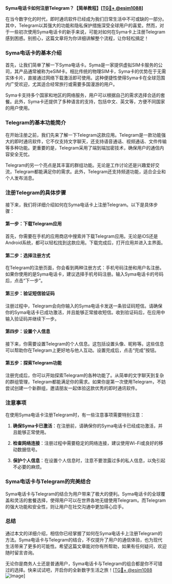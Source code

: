 **Syma电话卡如何注册Telegram？【简单教程】[[TG💪+ @esim1088](https://t.me/s/esim1088)]**

在当今数字化的时代，即时通讯软件已经成为我们日常生活中不可或缺的一部分。其中，Telegram以其强大的功能和隐私保护措施深受全球用户的喜爱。然而，对于一些初次使用Syma电话卡的新手来说，可能对如何在Syma卡上注册Telegram感到困惑。别担心，这篇文章将为你详细讲解整个流程，让你轻松搞定！

### Syma电话卡的基本介绍

首先，让我们简单了解一下Syma电话卡。Syma是一家提供虚拟SIM卡服务的公司，其产品通常被称为eSIM卡。相比传统的物理SIM卡，Syma卡的优势在于无需实体卡片，直接通过网络下载激活即可使用。这种便捷性使得Syma卡在全球范围内广受欢迎，尤其适合经常旅行或需要多国漫游的用户。

Syma卡支持多个国家和地区的网络服务，用户可以根据自己的需求选择合适的套餐。此外，Syma卡还提供了多种语言的支持，包括中文、英文等，方便不同国家的用户使用。

### Telegram的基本功能简介

在开始注册之前，我们先来了解一下Telegram这款应用。Telegram是一款功能强大的即时通讯软件，它不仅支持文字聊天，还支持语音通话、视频通话、文件传输等多种功能。更重要的是，Telegram采用了端到端加密技术，确保用户的通信内容安全无忧。

Telegram的另一个亮点是其丰富的群组功能。无论是工作讨论还是兴趣爱好交流，Telegram都能满足你的需求。此外，Telegram还支持频道功能，适合企业和个人发布消息。

### 注册Telegram的具体步骤

接下来，我们将详细介绍如何在Syma电话卡上注册Telegram。以下是具体步骤：

#### 第一步：下载Telegram应用

首先，你需要在手机的应用商店中搜索并下载Telegram应用。无论是iOS还是Android系统，都可以轻松找到这款应用。下载完成后，打开应用并进入主界面。

#### 第二步：选择注册方式

在Telegram的注册页面，你会看到两种注册方式：手机号码注册和用户名注册。如果你使用的是Syma电话卡，建议选择手机号码注册。输入Syma电话卡的号码后，点击“下一步”。

#### 第三步：验证短信验证码

注册过程中，Telegram会向你输入的Syma电话卡发送一条验证码短信。请确保你的Syma电话卡已成功激活，并且能够正常接收短信。收到验证码后，在应用中输入验证码并继续下一步。

#### 第四步：设置个人信息

接下来，你需要设置Telegram的个人信息。这包括设置头像、昵称等。这些信息可以帮助你在Telegram上更好地与他人互动。设置完成后，点击“完成”按钮。

#### 第五步：探索Telegram功能

注册完成后，你可以开始探索Telegram的各种功能了。从简单的文字聊天到复杂的群组管理，Telegram都能满足你的需求。如果你是第一次使用Telegram，不妨尝试创建一个新群组，邀请朋友一起体验这款优秀的即时通讯软件。

### 注意事项

在使用Syma电话卡注册Telegram时，有一些注意事项需要特别注意：

1. **确保Syma卡已激活**：在注册前，请确保你的Syma电话卡已经成功激活，并且能够正常使用。
   
2. **检查网络连接**：注册过程中需要稳定的网络连接，建议使用Wi-Fi或良好的移动数据信号。

3. **保护个人信息**：在设置个人信息时，注意不要泄露过多的私人信息，以免引起不必要的麻烦。

### Syma电话卡与Telegram的完美结合

Syma电话卡与Telegram的结合为用户带来了极大的便利。Syma电话卡的全球覆盖和灵活的套餐选择，使得用户可以在世界各地无缝使用Telegram。而Telegram的强大功能和安全性，则让用户在社交沟通中更加得心应手。

### 总结

通过本文的详细介绍，相信你已经掌握了如何在Syma电话卡上注册Telegram的方法。Syma电话卡与Telegram的结合，不仅提升了用户的通信体验，也为现代生活带来了更多的可能性。希望这篇文章能对你有所帮助，如果有任何疑问，欢迎随时留言咨询。

无论你是商务人士还是普通用户，Syma电话卡与Telegram的组合都是你不可错过的选择。快来试试吧，开启你的全新数字生活之旅！[[TG💪+ @esim1088](https://t.me/s/esim1088) ![Image](https://i.postimg.cc/4NQfJmqS/Snipaste-2025-05-13-00-14-12.png)]